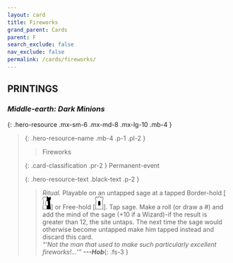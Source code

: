 ```yaml
---
layout: card
title: Fireworks
grand_parent: Cards
parent: F
search_exclude: false
nav_exclude: false
permalink: /cards/fireworks/
---
```


## PRINTINGS


### _Middle-earth: Dark Minions_

{: .hero-resource .mx-sm-6 .mx-md-8 .mx-lg-10 .mb-4 }
> {: .hero-resource-name .mb-4 .p-1 .pl-2 }
> > <div class="card-mp"></div>
> > <div class="card-name">Fireworks</div>
>
> {: .card-classification .pr-2 }
> Permanent-event
>
> {: .hero-resource-text .black-text .p-2 }
> > _Ritual._ Playable on an untapped sage at a tapped Border-hold \[![](/assets/images/border-hold.svg)] or Free-hold \[![](/assets/images/free-hold.svg)]. Tap sage. Make a roll (or draw a #) and add the mind of the sage (+10 if a Wizard)-if the result is greater than 12, the site untaps. The next time the sage would otherwise become untapped make him tapped instead and discard this card.   <br>_“‘Not the man that used to make such particularly excellent fireworks!...’”_ ***---&#65279;Hob***{: .fs-3 }  
> 
